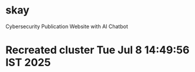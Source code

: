 # skay
Cybersecurity Publication Website with AI Chatbot
# Recreated cluster Tue Jul  8 14:49:56 IST 2025
